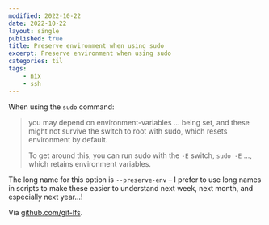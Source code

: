 ```yaml
---
modified: 2022-10-22
date: 2022-10-22
layout: single
published: true
title: Preserve environment when using sudo
excerpt: Preserve environment when using sudo
categories: til
tags:
    - nix
    - ssh
---
```


When using the `sudo` command:

> you may depend on environment-variables ... being set, and these might not survive the switch to root with sudo, which resets environment by default.
>
> To get around this, you can run sudo with the `-E` switch, `sudo -E` ..., which retains environment variables.

The long name for this option is `--preserve-env` – I prefer to use long names in scripts to make these easier to understand next week, next month, and especially next year...!

Via [github.com/git-lfs](https://github.com/git-lfs/git-lfs/blob/main/INSTALLING.md).
